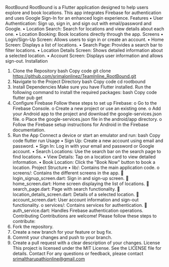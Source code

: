 RootBound
RootBound is a Flutter application designed to help users explore and book locations. This app integrates Firebase for authentication and uses Google Sign-In for an enhanced login experience.
Features
•	User Authentication: Sign up, sign in, and sign out with email/password and Google.
•	Location Search: Search for locations and view details about each one.
•	Location Booking: Book locations directly through the app.
Screens
•	Login/Sign-Up Screen: Allows users to sign in or create an account.
•	Home Screen: Displays a list of locations.
•	Search Page: Provides a search bar to filter locations.
•	Location Details Screen: Shows detailed information about a selected location.
•	Account Screen: Displays user information and allows sign-out.
Installation
1.	Clone the Repository
bash
Copy code
git clone https://github.com/srimalonlinez/TeamInline_RootBound.git
2.	Navigate to the Project Directory
bash
Copy code
cd rootbound
3.	Install Dependencies
Make sure you have Flutter installed. Run the following command to install the required packages:
bash
Copy code
flutter pub get
4.	Configure Firebase
Follow these steps to set up Firebase:
o	Go to the Firebase Console.
o	Create a new project or use an existing one.
o	Add your Android app to the project and download the google-services.json file.
o	Place the google-services.json file in the android/app directory.
o	Follow the Firebase setup instructions for Android in the Firebase documentation.
5.	Run the App
Connect a device or start an emulator and run:
bash
Copy code
flutter run
Usage
•	Sign Up: Create a new account using email and password.
•	Sign In: Log in with your email and password or Google account.
•	Search Locations: Use the search bar on the search page to find locations.
•	View Details: Tap on a location card to view detailed information.
•	Book Location: Click the "Book Now" button to book a location.
Project Structure
•	lib/: Contains the main application code.
o	screens/: Contains the different screens in the app.
	login_signup_screen.dart: Sign in and sign-up screen.
	home_screen.dart: Home screen displaying the list of locations.
	search_page.dart: Page with search functionality.
	location_details_screen.dart: Details of a selected location.
	account_screen.dart: User account information and sign-out functionality.
o	services/: Contains services for authentication.
	auth_service.dart: Handles Firebase authentication operations.
Contributing
Contributions are welcome! Please follow these steps to contribute:
1.	Fork the repository.
2.	Create a new branch for your feature or bug fix.
3.	Commit your changes and push to your branch.
4.	Create a pull request with a clear description of your changes.
License
This project is licensed under the MIT License. See the LICENSE file for details.
Contact
For any questions or feedback, please contact srimaltharupathionline@gmail.com
